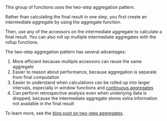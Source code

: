 This group of functions uses the two-step aggregation pattern.

Rather than calculating the final result in one step, you first create an
intermediate aggregate by using the aggregate function.

Then, use any of the accessors on the intermediate aggregate to calculate a
final result. You can also roll up multiple intermediate aggregates with the
rollup functions.

The two-step aggregation pattern has several advantages:

1.  More efficient because multiple accessors can reuse the same aggregate
1.  Easier to reason about performance, because aggregation is separate from
    final computation
1.  Easier to understand when calculations can be rolled up into larger
    intervals, especially in window functions and [continuous aggregates][caggs]
1.  Can perform retrospective analysis even when underlying data is dropped, because
    the intermediate aggregate stores extra information not available in the
    final result

To learn more, see the [blog post on two-step
aggregates][blog-two-step-aggregates].

[blog-two-step-aggregates]: https://www.timescale.com/blog/how-postgresql-aggregation-works-and-how-it-inspired-our-hyperfunctions-design-2/
[caggs]: /timescaledb/:currentVersion:/how-to-guides/continuous-aggregates/about-continuous-aggregates/
